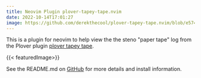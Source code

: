 ```yaml
---
title: Neovim Plugin plover-tapey-tape.nvim
date: 2022-10-14T17:01:27
image: https://github.com/derekthecool/plover-tapey-tape.nvim/blob/e5743fdb0d38353732afc716e9adb6affa7864c3/images/plover-tapey-tape-demo1.jpg?raw=true
---
```


This is a plugin for neovim to help view the the steno "paper tape" log from the
Plover plugin [plover tapey tape](https://github.com/rabbitgrowth/plover-tapey-tape).

{{< featuredImage>}}

See the README.md on [GitHub](https://github.com/derekthecool/plover-tapey-tape.nvim)
for more details and install information.
